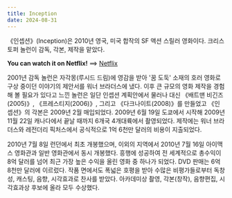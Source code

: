 ```yaml
---
title: Inception
date: 2024-08-31
---
```


《인셉션》(Inception)은 2010년 영국, 미국 합작의 SF 액션 스릴러 영화이다. 크리스토퍼 놀런이 감독, 각본, 제작을 맡았다.
<!--more-->
**You can watch it on Netflix!** ==> [Netflix](https://www.netflix.com/title/70131314)
    

2001년 감독 놀런은 자각몽(루시드 드림)에 영감을 받아 '꿈 도둑' 소재의 호러 영화로 구상 중이던 이야기의 제안서를 워너 브라더스에 냈다. 이후 큰 규모의 영화 제작을 경험해 볼 필요가 있다고 느낀 놀런은 일단 인셉션 계획안에서 물러나 대신 《배트맨 비긴즈(2005)》, 《프레스티지(2006)》, 그리고 《다크나이트(2008)》를 만들었고 《인셉션》의 각본은 2009년 2월 매입되었다. 2009년 6월 19일 도쿄에서 시작해 2009년 11월 22일 캐나다에서 끝날 때까지 6개국 4개대륙에서 촬영되었다. 제작에는 워너 브라더스와 레전더리 픽처스에서 공식적으로 1억 6천만 달러의 비용이 지출되었다.

2010년 7월 8일 런던에서 최초 개봉했으며, 이외의 지역에서 2010년 7월 16일 아이맥스 영화관과 일반 영화관에서 동시 개봉했다. 흥행에 성공하여 전 세계적으로 총수익이 8억 달러를 넘어 최근 가장 높은 수익을 올린 영화 중 하나가 되었다. DVD 판매는 6억 8천만 달러에 이르렀다. 작품 면에서도 폭넓은 호평을 받아 수많은 비평가들로부터 독창성, 캐스팅, 음향, 시각효과로 찬사를 받았다. 아카데미상 촬영, 각본(창작), 음향편집, 시각효과상 후보에 올라 모두 수상했다.